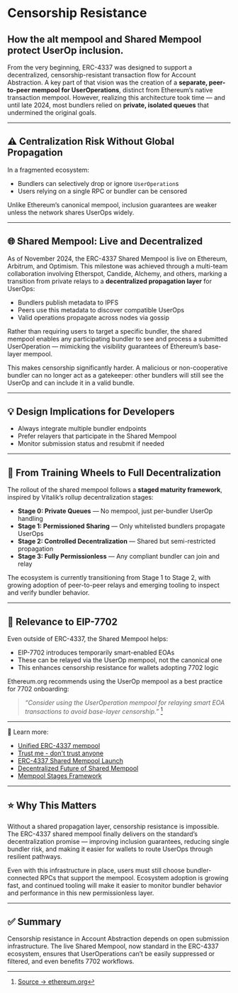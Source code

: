 # Censorship Resistance

## How the alt mempool and Shared Mempool protect UserOp inclusion.


From the very beginning, ERC-4337 was designed to support a decentralized, censorship-resistant transaction flow for Account Abstraction. A key part of that vision was the creation of a **separate, peer-to-peer mempool for UserOperations**, distinct from Ethereum’s native transaction mempool. However, realizing this architecture took time — and until late 2024, most bundlers relied on **private, isolated queues** that undermined the original goals.

---

## ⚠️ Centralization Risk Without Global Propagation

In a fragmented ecosystem:

- Bundlers can selectively drop or ignore `UserOperation`s
- Users relying on a single RPC or bundler can be censored

Unlike Ethereum’s canonical mempool, inclusion guarantees are weaker unless the network shares UserOps widely.

---

## 🌐 Shared Mempool: Live and Decentralized

As of November 2024, the ERC-4337 Shared Mempool is live on Ethereum, Arbitrum, and Optimism. This milestone was achieved through a multi-team collaboration involving Etherspot, Candide, Alchemy, and others, marking a transition from private relays to a **decentralized propagation layer** for UserOps:

- Bundlers publish metadata to IPFS
- Peers use this metadata to discover compatible UserOps
- Valid operations propagate across nodes via gossip

Rather than requiring users to target a specific bundler, the shared mempool enables any participating bundler to see and process a submitted UserOperation — mimicking the visibility guarantees of Ethereum’s base-layer mempool.

This makes censorship significantly harder. A malicious or non-cooperative bundler can no longer act as a gatekeeper: other bundlers will still see the UserOp and can include it in a valid bundle.

---

## 💡 Design Implications for Developers

- Always integrate multiple bundler endpoints
- Prefer relayers that participate in the Shared Mempool
- Monitor submission status and resubmit if needed

---
## 🌿 From Training Wheels to Full Decentralization

The rollout of the shared mempool follows a **staged maturity framework**, inspired by Vitalik’s rollup decentralization stages:

- **Stage 0: Private Queues** — No mempool, just per-bundler UserOp handling
- **Stage 1: Permissioned Sharing** — Only whitelisted bundlers propagate UserOps
- **Stage 2: Controlled Decentralization** — Shared but semi-restricted propagation
- **Stage 3: Fully Permissionless** — Any compliant bundler can join and relay

The ecosystem is currently transitioning from Stage 1 to Stage 2, with growing adoption of peer-to-peer relays and emerging tooling to inspect and verify bundler behavior.

---

## 🤝 Relevance to EIP-7702

Even outside of ERC-4337, the Shared Mempool helps:

- EIP-7702 introduces temporarily smart-enabled EOAs
- These can be relayed via the UserOp mempool, not the canonical one
- This enhances censorship resistance for wallets adopting 7702 logic

Ethereum.org recommends using the UserOp mempool as a best practice for 7702 onboarding:
> *“Consider using the UserOperation mempool for relaying smart EOA transactions to avoid base-layer censorship.”* [^1]

---

📖 Learn more:

- [Unified ERC-4337 mempool](https://notes.ethereum.org/@yoav/unified-erc-4337-mempool)
- [Trust me - don't trust anyone](https://erc4337.substack.com/?r=22nd9&utm_campaign=pub&utm_medium=web)
- [ERC-4337 Shared Mempool Launch](https://etherspot.io/blog/erc-4337-shared-mempool-official-launch-on-ethereum-mainnet-arbitrum-and-optimism/)
- [Decentralized Future of Shared Mempool](https://medium.com/etherspot/decentralized-future-erc-4337-shared-mempool-launches-on-ethereum-b6c860072f41)
- [Mempool Stages Framework](https://substack.com/home/post/p-163060056)

---
## ⭐️ Why This Matters

Without a shared propagation layer, censorship resistance is impossible. The ERC-4337 shared mempool finally delivers on the standard’s decentralization promise — improving inclusion guarantees, reducing single bundler risk, and making it easier for wallets to route UserOps through resilient pathways.

Even with this infrastructure in place, users must still choose bundler-connected RPCs that support the mempool. Ecosystem adoption is growing fast, and continued tooling will make it easier to monitor bundler behavior and performance in this new permissionless layer.

---

## ✅ Summary

Censorship resistance in Account Abstraction depends on open submission infrastructure. The live Shared Mempool, now standard in the ERC-4337 ecosystem, ensures that UserOperations can’t be easily suppressed or filtered, and even benefits 7702 workflows.

[^1]: [Source → ethereum.org](https://ethereum.org/en/roadmap/pectra/7702/#best-practices)
